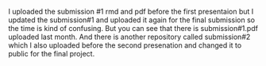 I uploaded the submission #1 rmd and pdf before the first presentaion but I updated the submission#1 and uploaded it again for the final submission so the time is kind of confusing. But you can see that there is submission#1.pdf uploaded last month.
And there is another repository called submission#2 which I also uploaded before the second presenation and changed it to public for the final project.
